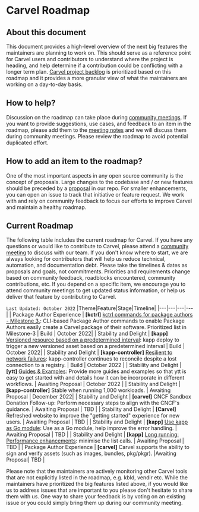 # Carvel Roadmap

## About this document
This document provides a high-level overview of the next big features the maintainers are planning to work on. This should serve as a reference point for Carvel users and contributors to understand where the project is heading, and help determine if a contribution could be conflicting with a longer term plan. [Carvel project backlog](https://github.com/orgs/vmware-tanzu/projects/16) is prioritized based on this roadmap and it provides a more granular view of what the maintainers are working on a day-to-day basis.

## How to help?
Discussion on the roadmap can take place during [community meetings](https://carvel.dev/community/). If you want to provide suggestions, use cases, and feedback to an item in the roadmap, please add them to the [meeting notes](https://hackmd.io/F7g3RT2hR3OcIh-Iznk2hw) and we will discuss them during community meetings. Please review the roadmap to avoid potential duplicated effort.

## How to add an item to the roadmap?
One of the most important aspects in any open source community is the concept of proposals. Large changes to the codebase and / or new features should be preceded by a [proposal](https://github.com/vmware-tanzu/carvel-community/tree/develop/proposals) in our repo.
For smaller enhancements, you can open an issue to track that initiative or feature request.
We work with and rely on community feedback to focus our efforts to improve Carvel and maintain a healthy roadmap.

## Current Roadmap
The following table includes the current roadmap for Carvel. If you have any questions or would like to contribute to Carvel, please attend a [community meeting](https://carvel.dev/community/) to discuss with our team. If you don't know where to start, we are always looking for contributors that will help us reduce technical, automation, and documentation debt.
Please take the timelines & dates as proposals and goals, not commitments. Priorities and requirements change based on community feedback, roadblocks encountered, community contributions, etc. If you depend on a specific item, we encourage you to attend community meetings to get updated status information, or help us deliver that feature by contributing to Carvel.

`Last Updated: October 2022`
|Theme|Feature|Stage|Timeline|
|---|---|---|---|
| Package Author Experience | **[kctrl]** [kctrl commands for package authors - Milestone 3.](https://github.com/vmware-tanzu/carvel-kapp-controller/issues/632): CLI-based Package Author commands to enable  Package Authors easily create a Carvel package of their software. Prioritized list in Milestone-3  | Build | October 2022|
| Stability and Delight | **[kapp]** [Versioned resource based on a predetermined interval](https://github.com/vmware-tanzu/carvel-kapp/issues/224): kapp deploy to trigger a new versioned asset based on a predetermined interval | Build | October 2022|
| Stability and Delight | **[kapp-controller]** [Resilient to network failures](https://github.com/vmware-tanzu/carvel-kapp-controller/issues/664): kapp-controller continues to reconcile despite a lost connection to a registry. | Build | October 2022 |
| Stability and Delight | **[ytt]** [Guides & Examples](https://github.com/vmware-tanzu/carvel-ytt/issues/314): Provide more guides and examples so that ytt is easy to get started with and details how it can be incorporate in different workflows. | Awaiting Proposal | October 2022 |
| Stability and Delight | **[kapp-controller]** Stable when running 1,000 workloads. | Awaiting Proposal | December 2022|
| Stability and Delight | **[carvel]** CNCF Sandbox Donation Follow-up: Perform necessary steps to align with the CNCF's guidance. | Awaiting Proposal | TBD |
| Stability and Delight | **[Carvel]** Refreshed website to improve the "getting started" experience for new users. | Awaiting Proposal | TBD |
| Stability and Delight | **[kapp]** [Use kapp as Go module](https://github.com/vmware-tanzu/carvel-kapp/issues/564): Use as a Go module, help improve the error handling. | Awaiting Proposal | TBD |
| Stability and Delight | **[kapp]** [Long running: Performance enhancements](https://github.com/vmware-tanzu/carvel-kapp/issues/599): minimise the list calls. | Awaiting Proposal | TBD |
| Package Author Experience | **[carvel]** Carvel supports the ability to sign and verify assets (such as images, bundles, pkg/pkgr). |Awaiting Proposal| TBD |


Please note that the maintainers are actively monitoring other Carvel tools that are not explicitly listed in the roadmap, e.g. kbld, vendir etc. While the maintainers have prioritized the big features listed above, if you would like us to address issues that are important to you please don't hesitate to share them with us. One way to share your feedback is by voting on an existing issue or you could simply bring them up during our community meeting.
